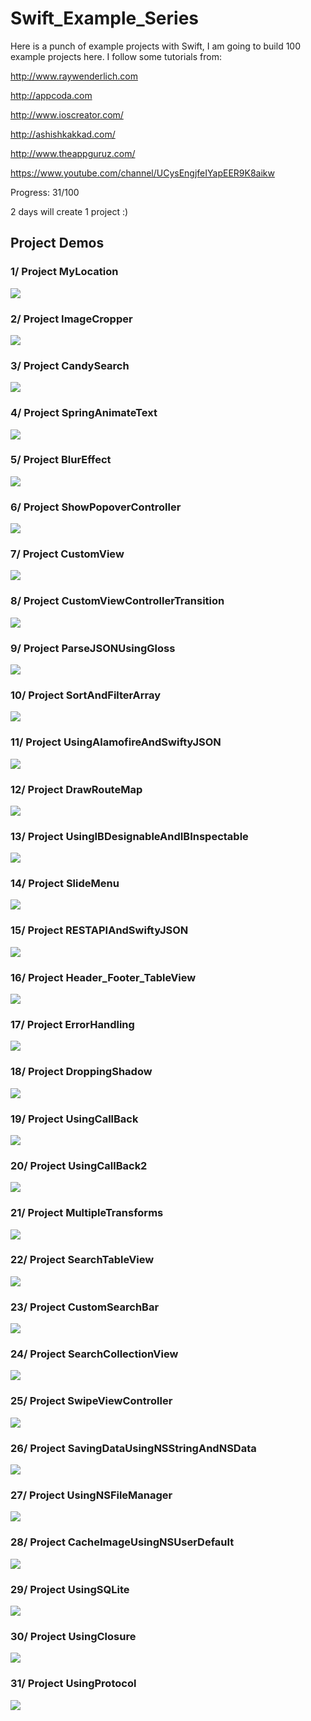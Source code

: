# Swift_Example_Series

Here is a punch of example projects with Swift, I am going to build 100 example projects here. I follow some tutorials from:

http://www.raywenderlich.com

http://appcoda.com

http://www.ioscreator.com/

http://ashishkakkad.com/

http://www.theappguruz.com/

https://www.youtube.com/channel/UCysEngjfeIYapEER9K8aikw

Progress: 31/100

2 days will create 1 project :)

## Project Demos

### 1/ Project MyLocation

![](MyLocation.gif)

### 2/ Project ImageCropper

![](ImageCropper.gif)

### 3/ Project CandySearch

![](CandySearch.gif)

### 4/ Project SpringAnimateText

![](SpringAnimateText.gif)

### 5/ Project BlurEffect

![](BlurEffect.gif)

### 6/ Project ShowPopoverController

![](ShowPopoverController.png)

### 7/ Project CustomView

![](CustomView.gif)

### 8/ Project CustomViewControllerTransition

![](CustomViewControllerTransition.gif)

### 9/ Project ParseJSONUsingGloss

![](ParseJSONUsingGloss.png)

### 10/ Project SortAndFilterArray

![](SortAndFilterArray.png)

### 11/ Project UsingAlamofireAndSwiftyJSON

![](UsingAlamofireAndSwiftyJSON.png)

### 12/ Project DrawRouteMap

![](DrawRouteMap.png)

### 13/ Project UsingIBDesignableAndIBInspectable

![](UsingIBDesignableAndIBInspectable.png)

### 14/ Project SlideMenu

![](SlideMenu.gif)

### 15/ Project RESTAPIAndSwiftyJSON

![](RESTAPIAndSwiftyJSON.png)

### 16/ Project Header_Footer_TableView

![](Header_Footer_TableView.png)

### 17/ Project ErrorHandling

![](ErrorHandling.png)

### 18/ Project DroppingShadow

![](DroppingShadow.png)

### 19/ Project UsingCallBack

![](UsingCallBack.gif)

### 20/ Project UsingCallBack2

![](UsingCallBack2.gif)

### 21/ Project MultipleTransforms

![](MultipleTransforms.gif)

### 22/ Project SearchTableView

![](SearchTableView.gif)

### 23/ Project CustomSearchBar

![](CustomSearchBar.gif)

### 24/ Project SearchCollectionView

![](SearchCollectionView.gif)

### 25/ Project SwipeViewController

![](SwipeViewController.gif)

### 26/ Project SavingDataUsingNSStringAndNSData

![](SavingDataUsingNSStringAndNSData.png)

### 27/ Project UsingNSFileManager

![](UsingNSFileManager.png)

### 28/ Project CacheImageUsingNSUserDefault

![](CacheImageUsingNSUserDefault.gif)

### 29/ Project UsingSQLite

![](UsingSQLite.png)

### 30/ Project UsingClosure

![](UsingClosure.png)

### 31/ Project UsingProtocol

![](UsingProtocol.png)

